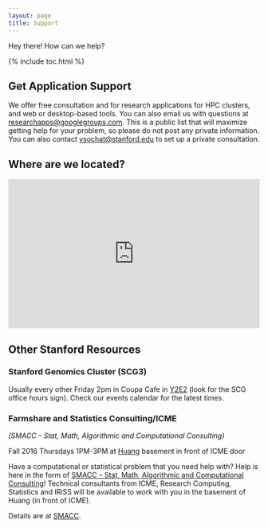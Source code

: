 ```yaml
---
layout: page
title: Support
---
```


<p class="message">
  Hey there! How can we help? 
</p>


{% include toc.html %}

## Get Application Support
We offer free consultation and for research applications for HPC clusters, and web or desktop-based tools. You can also email us with questions at <a href="mailto:researchapps@googlegroups.com">researchapps@googlegroups.com</a>. This is a public list that will maximize getting help for your problem, so please do not post any private information. You can also contact <a href="mailto:vsochat@stanford.edu">vsochat@stanford.edu</a> to set up a private consultation.

## Where are we located?
<iframe src="https://www.google.com/maps/embed?pb=!1m18!1m12!1m3!1d3168.3456898705863!2d-122.17742339999998!3d37.4289376!2m3!1f0!2f0!3f0!3m2!1i1024!2i768!4f13.1!3m3!1m2!1s0x808fa4d4600d1a1d%3A0x183cddbf00d0050f!2sPolya+Hall%2C+Stanford%2C+CA+94305!5e0!3m2!1sen!2sus!4v1476571431317" width="100%" height="300" frameborder="0" style="border:0" allowfullscreen></iframe>

## Other Stanford Resources

### Stanford Genomics Cluster (SCG3)
Usually every other Friday 2pm in Coupa Cafe in <a href="https://campus-map.stanford.edu/?id=&lat=37.428572&lng=-122.1756678&zoom=15&srch=Huang%20Engineering%20Center" target="_blank">Y2E2</a> (look for the SCG office hours sign). Check our events calendar for the latest times.

### Farmshare and Statistics Consulting/ICME 
<em>(SMACC - Stat, Math, Algorithmic and Computational Consulting)</em>

<p class="message">
Fall 2016 Thursdays 1PM-3PM at <a href="http://campus-map.stanford.edu/?id=&lat=37.43476699967559&lng=-122.17429865&zoom=15&srch=Huang%20Engineering%20Center" target="_blank">Huang</a> basement in front of ICME door
</p>

Have a computational or statistical problem that you need help with? Help is here in the form of <a target="_blank" href="https://web.stanford.edu/group/su-hpc/cgi-bin/mediawiki/index.php/SMACC">SMACC – Stat, Math, Algorithmic and Computational Consulting</a>! Technical consultants from ICME, Research Computing, Statistics and IRiSS will be available to work with you in the basement of Huang (in front of ICME).

Details are at <a target="_blank" href="https://web.stanford.edu/group/su-hpc/cgi-bin/mediawiki/index.php/SMACC">SMACC</a>.
